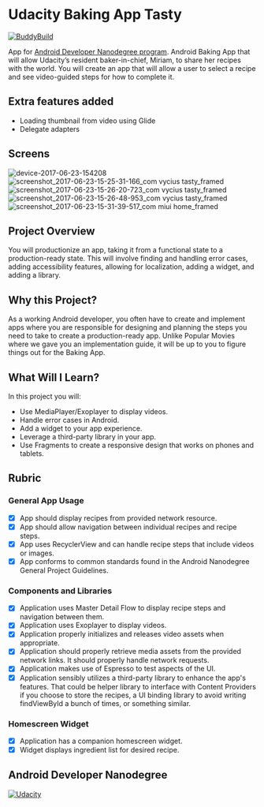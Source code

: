 # Udacity Baking App Tasty

[![BuddyBuild](https://dashboard.buddybuild.com/api/statusImage?appID=595381850de70500019e03ff&branch=master&build=latest)](https://dashboard.buddybuild.com/apps/595381850de70500019e03ff/build/latest?branch=master)

App for [Android Developer Nanodegree program](https://www.udacity.com/course/android-developer-nanodegree--nd801). 
Android Baking App that will allow Udacity’s resident baker-in-chief, Miriam, to share her recipes with the world. You will create an app that will allow a user to select a recipe and see video-guided steps for how to complete it.


## Extra features added

* Loading thumbnail from video using Glide
* Delegate adapters

## Screens
![device-2017-06-23-154208](https://user-images.githubusercontent.com/3719141/27482544-95d07432-582a-11e7-966b-2b8debb0a269.png)
![screenshot_2017-06-23-15-25-31-166_com vycius tasty_framed](https://user-images.githubusercontent.com/3719141/27482547-95d4ad7c-582a-11e7-8e28-41122ff9efd2.png)
![screenshot_2017-06-23-15-26-20-723_com vycius tasty_framed](https://user-images.githubusercontent.com/3719141/27482545-95d2018a-582a-11e7-85c7-1bacc937e82d.png)
![screenshot_2017-06-23-15-26-48-953_com vycius tasty_framed](https://user-images.githubusercontent.com/3719141/27482543-95cf0b60-582a-11e7-9988-5d037ab24947.png)
![screenshot_2017-06-23-15-31-39-517_com miui home_framed](https://user-images.githubusercontent.com/3719141/27482546-95d2c7b4-582a-11e7-8438-11f58d933a4b.png)

## Project Overview
You will productionize an app, taking it from a functional state to a production-ready state. This will involve finding and handling error cases, adding accessibility features, allowing for localization, adding a widget, and adding a library.

## Why this Project?
As a working Android developer, you often have to create and implement apps where you are responsible for designing and planning the steps you need to take to create a production-ready app. Unlike Popular Movies where we gave you an implementation guide, it will be up to you to figure things out for the Baking App.

## What Will I Learn?
In this project you will:
* Use MediaPlayer/Exoplayer to display videos.
* Handle error cases in Android.
* Add a widget to your app experience.
* Leverage a third-party library in your app.
* Use Fragments to create a responsive design that works on phones and tablets.

## Rubric

### General App Usage
- [x] App should display recipes from provided network resource.
- [x] App should allow navigation between individual recipes and recipe steps.
- [x] App uses RecyclerView and can handle recipe steps that include videos or images.
- [x] App conforms to common standards found in the Android Nanodegree General Project Guidelines.

### Components and Libraries
- [x] Application uses Master Detail Flow to display recipe steps and navigation between them.
- [x] Application uses Exoplayer to display videos.
- [x] Application properly initializes and releases video assets when appropriate.
- [x] Application should properly retrieve media assets from the provided network links. It should properly handle network requests.
- [x] Application makes use of Espresso to test aspects of the UI.
- [x] Application sensibly utilizes a third-party library to enhance the app's features. That could be helper library to interface with Content Providers if you choose to store the recipes, a UI binding library to avoid writing findViewById a bunch of times, or something similar.

### Homescreen Widget
- [x] Application has a companion homescreen widget.
- [x] Widget displays ingredient list for desired recipe.

## Android Developer Nanodegree
[![Udacity](https://cloud.githubusercontent.com/assets/3719141/14508774/c7f6cbce-01d1-11e6-9daf-02bcd10b6400.jpeg)](https://www.udacity.com/course/android-developer-nanodegree--nd801)
